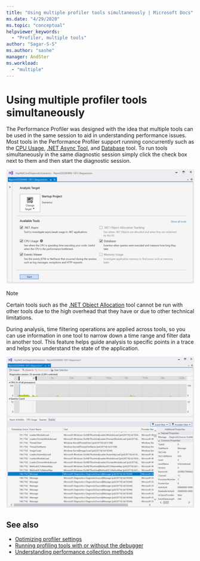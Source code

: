 ```yaml
---
title: "Using multiple profiler tools simultaneously | Microsoft Docs"
ms.date: "4/29/2020"
ms.topic: "conceptual"
helpviewer_keywords:
  - "Profiler, multiple tools"
author: "Sagar-S-S"
ms.author: "sashe"
manager: AndSter
ms.workload:
  - "multiple"
---
```


# Using multiple profiler tools simultaneously

The Performance Profiler was designed with the idea that multiple tools can be used in the same session to aid in understanding performance issues. Most tools in the Performance Profiler support running concurrently such as the [CPU Usage](../profiling/cpu-usage.md), [.NET Async Tool](../profiling/analyze-async.md), and [Database](../profiling/analyze-database.md) tool. To run tools simultaneously in the same diagnostic session simply click the check box next to them and then start the diagnostic session.

![Diag Hub All Tools Selected](../profiling/media/diaghuballtoolsselected.png "Diag Hub All Tools Selected")

>[!NOTE]
>Certain tools such as the [.NET Object Allocation](../profiling/dotnet-alloc-tool.md) tool cannot be run with other tools due to the high overhead that they have or due to other technical limitations.

During analysis, time filtering operations are applied across tools, so you can use information in one tool to narrow down a time range and filter data in another tool. This feature helps guide analysis to specific points in a trace and helps you understand the state of the application.

![Diag Hub Time Filtering](../profiling/media/diaghubtimefiltering.png "Diag Hub Time Filtering")

## See also

- [Optimizing profiler settings](../profiling/optimizing-profiler-settings.md)
- [Running profiling tools with or without the debugger](../profiling/running-profiling-tools-with-or-without-the-debugger.md)
- [Understanding performance collection methods](../profiling/understanding-performance-collection-methods.md)

